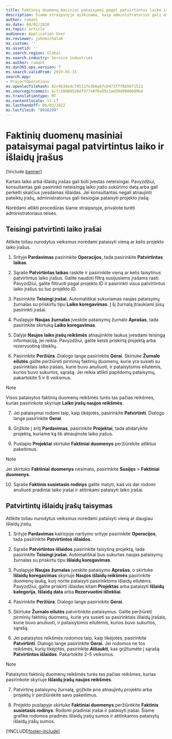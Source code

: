 ```yaml
---
title: Faktinių duomenų masiniai pataisymai pagal patvirtintus laiko ir išlaidų įrašus
description: Šiame straipsnyje aiškinama, kaip administratorius gali atlikti vieną pataisymą arba masinius anksčiau patvirtintų laiko ar išlaidų įrašu pataisymus, jei apmokėjimas dar nebaigtas.
author: rumant
ms.date: 04/02/2020
ms.topic: article
audience: Application User
ms.reviewer: johnmichalak
ms.custom: ''
ms.assetid: ''
ms.search.region: Global
ms.search.industry: Service industries
ms.author: rumant
ms.dyn365.ops.version: 7
ms.search.validFrom: 2019-01-15
search.app:
- ProjectOperations
ms.openlocfilehash: 82c9b38e4c79511fe3b6abfcb973fff8b56f1522
ms.sourcegitcommit: 6cfc50d89528df977a8f6a55c1ad39d99800d9b4
ms.translationtype: MT
ms.contentlocale: lt-LT
ms.lasthandoff: 06/03/2022
ms.locfileid: "8916299"
---
```

# <a name="bulk-corrections-of-actuals-created-by-approved-time-and-expense-entries"></a>Faktinių duomenų masiniai pataisymai pagal patvirtintus laiko ir išlaidų įrašus

[!include [banner](../includes/psa-now-project-operations.md)]

Kartais laiko arba išlaidų įrašas gali būti įvestas neteisingai. Pavyzdžiui, konsultantas gali pasirinkti neteisingą laiko įrašo sukūrimo datą arba gali perkelti skaičius įvesdamas išlaidas. Jei konsultantas negali atnaujinti pateiktų įrašų, administratorius gali tiesiogiai pataisyti projekto įrašą.

Norėdami atlikti procedūras šiame straipsnyje, privalote turėti administratoriaus teises.

## <a name="correct-approved-time-entries"></a>Teisingi patvirtinti laiko įrašai     

Atlikite toliau nurodytus veiksmus norėdami pataisyti vieną ar kelis projekto laiko įrašus.

1. Srityje **Pardavimas** pasirinkite **Operacijos**, tada pasirinkite **Patvirtintas laikas**. 

2. Sąraše **Patvirtintas laikas** raskite ir pasirinkite vieną ar kelis taisytinus patvirtintus laiko įrašus. Galite naudoti filtrą susijusiems įrašams rasti. Pavyzdžiui, galite filtruoti pagal projekto ID ir pasirinkti visus patvirtintus laiko įrašus su tuo projekto ID.

3. Pasirinkite **Teisingi įrašai**. Automatiškai sukuriamas naujas pataisymų žurnalas su priskirtu tipu **Laiko koregavimas**. Į šį žurnalą įtraukiami jūsų pasirinkti įrašai. 

4. Puslapyje **Naujas žurnalas** įveskite pataisymų žurnalo **Aprašas**, tada pasirinkite skirtuką **Laiko koregavimas**.  
5. Dalyje **Naujos laiko įrašų reikšmės** atnaujinkite laukus įvesdami teisingą informaciją, jei reikia. Pavyzdžiui, galite keisti priskirtą projektą arba rezervuotiną išteklių.

6. Pasirinkite **Peržiūra**. Dialogo lange pasirinkite **Gerai**. Skirtuke **Žurnalo eilutės** galite peržiūrėti pirminių faktinių duomenų, kurie yra susieti su pasirinktais laiko įrašais, kurie buvo anuliuoti, ir pataisytomis eilutėmis, kurios buvo sukurtos, sąrašą. Jei reikia atlikti papildomų pataisymų, pakartokite 5 ir 6 veiksmus. 

> [!NOTE]
> Visos pataisytos faktinių duomenų reikšmės turės tas pačias reikšmes, kurias pasirinkote skyriuje **Laiko įrašų naujos reikšmės**.

7. Jei pataisymai rodomi taip, kaip tikėjotės, pasirinkite **Patvirtinti**. Dialogo lange pasirinkite **Gerai**.

8. Grįžkite į sritį **Pardavimas**, pasirinkite **Projektai**, tada atidarykite projektą, kuriame ką tik atnaujinote laiko įrašus. 

9. Puslapio **Projektai** skirtuke **Faktiniai duomenys** peržiūrėkite atliktus pakeitimus. 

> [!NOTE]
> Jei skirtuko **Faktiniai duomenys** nesimato, pasirinkite **Susijęs** > **Faktiniai duomenys**.  

10. Sąraše **Faktinis susietasis rodinys** galite matyti, kad vis dar rodomi anuliuoti pradiniai laiko įrašai ir atitinkami pataisyti laiko įrašai. 


## <a name="correct-approved-expense-entries"></a>Patvirtintų išlaidų įrašų taisymas

Atlikite toliau nurodytus veiksmus norėdami pataisyti vieną ar daugiau išlaidų įrašų. 

1. Srityje **Pardavimas** kairiojoje naršymo srityje pasirinkite **Operacijos**, tada pasirinkite **Patvirtintos išlaidos**.

2. Sąraše **Patvirtintos išlaidos** pasirinkite taisytiną projektą, tada pasirinkite **Teisingi įrašai**. Automatiškai bus sukurtas naujas pataisymų žurnalas su priskirtu tipu **Išlaidų koregavimas**. 

3. Puslapyje **Naujas žurnalas** įveskite pataisymo **Aprašas**, o skirtuke **Išlaidų koregavimas** skyriuje **Naujos išlaidų reikšmės** pasirinkite duomenų lauką, kurį norite pataisyti pasirinktoms išlaidų eilutėms. Pavyzdžiui, galite priskirti išlaidas kitam **Projektas** arba pataisyti **Išlaidų kategorija**, **Išlaidų data** arba **Rezervuotini ištekliai**.

4. Pasirinkite **Peržiūra**. Dialogo lange pasirinkite **Gerai**. 

5. Skirtuke **Žurnalo eilutės** patvirtinkite pataisymus. Galite peržiūrėti pirminių faktinių duomenų, kurie yra susieti su pasirinktais išlaidų įrašais, kurie buvo anuliuoti, ir pataisytomis eilutėmis, kurios buvo sukurtos, sąrašą.

6. Jei pataisytos reikšmės rodomos taip, kaip tikėjotės, pasirinkite **Patvirtinti**. Dialogo lange pasirinkite **Gerai.** Jei rodomos ne tos reikšmės, kurių tikėjotės, pasirinkite **Atšaukti**, kas grįžtumėte į sąrašą **Patvirtintos išlaidos**. Pakartokite 2–5 veiksmus. 

> [!NOTE]
> Pataisytos faktinių duomenų reikšmės turės tas pačias reikšmes, kurias pasirinkote skyriuje **Išlaidų įrašų naujos reikšmės**.

7. Patvirtinę pataisymų žurnalą, grįžkite prie atnaujintų projekto arba projektų ir peržiūrėkite savo pakeitimus.  

8. Projekto puslapyje skirtuke **Faktiniai duomenys** peržiūrėkite **Faktinis susietasis rodinys**. Rodomi pradiniai įrašai ir pataisyti įrašai. Šiame grafike rodomos pradinės išlaidų įrašų sumos ir atitinkamos pataisytų išlaidų įrašų sumos. 


[!INCLUDE[footer-include](../includes/footer-banner.md)]
